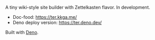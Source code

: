 A tiny wiki-style site builder with Zettelkasten flavor. In development.

- Doc-food: https://ter.kkga.me/
- Deno deploy version: https://ter.deno.dev/

Built with [Deno](https://deno.land/).
